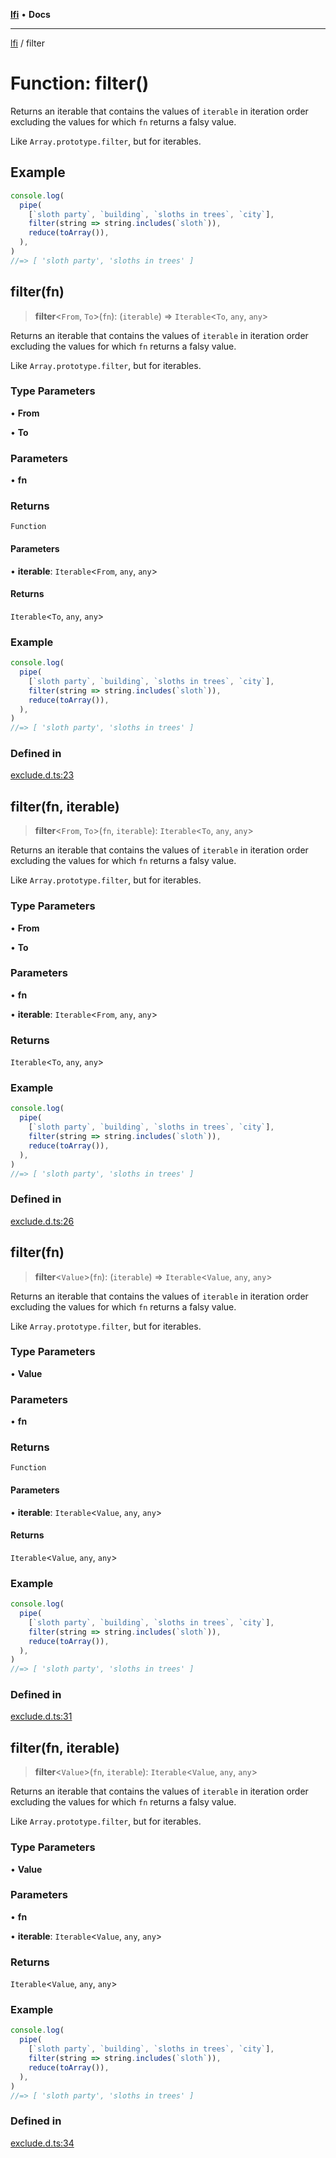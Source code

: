 [**lfi**](../readme.md) • **Docs**

***

[lfi](../globals.md) / filter

# Function: filter()

Returns an iterable that contains the values of `iterable` in iteration order
excluding the values for which `fn` returns a falsy value.

Like `Array.prototype.filter`, but for iterables.

## Example

```js
console.log(
  pipe(
    [`sloth party`, `building`, `sloths in trees`, `city`],
    filter(string => string.includes(`sloth`)),
    reduce(toArray()),
  ),
)
//=> [ 'sloth party', 'sloths in trees' ]
```

## filter(fn)

> **filter**\<`From`, `To`\>(`fn`): (`iterable`) => `Iterable`\<`To`, `any`, `any`\>

Returns an iterable that contains the values of `iterable` in iteration order
excluding the values for which `fn` returns a falsy value.

Like `Array.prototype.filter`, but for iterables.

### Type Parameters

• **From**

• **To**

### Parameters

• **fn**

### Returns

`Function`

#### Parameters

• **iterable**: `Iterable`\<`From`, `any`, `any`\>

#### Returns

`Iterable`\<`To`, `any`, `any`\>

### Example

```js
console.log(
  pipe(
    [`sloth party`, `building`, `sloths in trees`, `city`],
    filter(string => string.includes(`sloth`)),
    reduce(toArray()),
  ),
)
//=> [ 'sloth party', 'sloths in trees' ]
```

### Defined in

[exclude.d.ts:23](https://github.com/TomerAberbach/lfi/blob/d7a0f90dd72245d6efd6bd97c58a78b3f3028f25/src/operations/exclude.d.ts#L23)

## filter(fn, iterable)

> **filter**\<`From`, `To`\>(`fn`, `iterable`): `Iterable`\<`To`, `any`, `any`\>

Returns an iterable that contains the values of `iterable` in iteration order
excluding the values for which `fn` returns a falsy value.

Like `Array.prototype.filter`, but for iterables.

### Type Parameters

• **From**

• **To**

### Parameters

• **fn**

• **iterable**: `Iterable`\<`From`, `any`, `any`\>

### Returns

`Iterable`\<`To`, `any`, `any`\>

### Example

```js
console.log(
  pipe(
    [`sloth party`, `building`, `sloths in trees`, `city`],
    filter(string => string.includes(`sloth`)),
    reduce(toArray()),
  ),
)
//=> [ 'sloth party', 'sloths in trees' ]
```

### Defined in

[exclude.d.ts:26](https://github.com/TomerAberbach/lfi/blob/d7a0f90dd72245d6efd6bd97c58a78b3f3028f25/src/operations/exclude.d.ts#L26)

## filter(fn)

> **filter**\<`Value`\>(`fn`): (`iterable`) => `Iterable`\<`Value`, `any`, `any`\>

Returns an iterable that contains the values of `iterable` in iteration order
excluding the values for which `fn` returns a falsy value.

Like `Array.prototype.filter`, but for iterables.

### Type Parameters

• **Value**

### Parameters

• **fn**

### Returns

`Function`

#### Parameters

• **iterable**: `Iterable`\<`Value`, `any`, `any`\>

#### Returns

`Iterable`\<`Value`, `any`, `any`\>

### Example

```js
console.log(
  pipe(
    [`sloth party`, `building`, `sloths in trees`, `city`],
    filter(string => string.includes(`sloth`)),
    reduce(toArray()),
  ),
)
//=> [ 'sloth party', 'sloths in trees' ]
```

### Defined in

[exclude.d.ts:31](https://github.com/TomerAberbach/lfi/blob/d7a0f90dd72245d6efd6bd97c58a78b3f3028f25/src/operations/exclude.d.ts#L31)

## filter(fn, iterable)

> **filter**\<`Value`\>(`fn`, `iterable`): `Iterable`\<`Value`, `any`, `any`\>

Returns an iterable that contains the values of `iterable` in iteration order
excluding the values for which `fn` returns a falsy value.

Like `Array.prototype.filter`, but for iterables.

### Type Parameters

• **Value**

### Parameters

• **fn**

• **iterable**: `Iterable`\<`Value`, `any`, `any`\>

### Returns

`Iterable`\<`Value`, `any`, `any`\>

### Example

```js
console.log(
  pipe(
    [`sloth party`, `building`, `sloths in trees`, `city`],
    filter(string => string.includes(`sloth`)),
    reduce(toArray()),
  ),
)
//=> [ 'sloth party', 'sloths in trees' ]
```

### Defined in

[exclude.d.ts:34](https://github.com/TomerAberbach/lfi/blob/d7a0f90dd72245d6efd6bd97c58a78b3f3028f25/src/operations/exclude.d.ts#L34)
